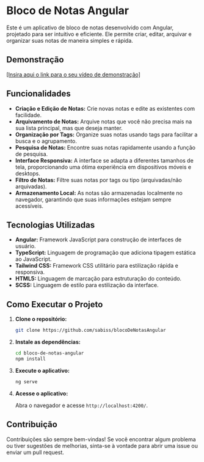 # Bloco de Notas Angular

Este é um aplicativo de bloco de notas desenvolvido com Angular, projetado para ser intuitivo e eficiente. Ele permite criar, editar, arquivar e organizar suas notas de maneira simples e rápida.

## Demonstração

[[Insira aqui o link para o seu vídeo de demonstração]](https://github.com/user-attachments/assets/6dd2f3a9-e04b-44c9-a11a-d3bb1a5e16af)

## Funcionalidades

- **Criação e Edição de Notas:** Crie novas notas e edite as existentes com facilidade.
- **Arquivamento de Notas:** Arquive notas que você não precisa mais na sua lista principal, mas que deseja manter.
- **Organização por Tags:** Organize suas notas usando tags para facilitar a busca e o agrupamento.
- **Pesquisa de Notas:** Encontre suas notas rapidamente usando a função de pesquisa.
- **Interface Responsiva:** A interface se adapta a diferentes tamanhos de tela, proporcionando uma ótima experiência em dispositivos móveis e desktops.
- **Filtro de Notas:** Filtre suas notas por tags ou tipo (arquivadas/não arquivadas).
- **Armazenamento Local:** As notas são armazenadas localmente no navegador, garantindo que suas informações estejam sempre acessíveis.

## Tecnologias Utilizadas

- **Angular:** Framework JavaScript para construção de interfaces de usuário.
- **TypeScript:** Linguagem de programação que adiciona tipagem estática ao JavaScript.
- **Tailwind CSS:** Framework CSS utilitário para estilização rápida e responsiva.
- **HTML5:** Linguagem de marcação para estruturação do conteúdo.
- **SCSS:** Linguagem de estilo para estilização da interface.

## Como Executar o Projeto

1.  **Clone o repositório:**

    ```bash
    git clone https://github.com/sabiss/blocoDeNotasAngular
    ```

2.  **Instale as dependências:**

    ```bash
    cd bloco-de-notas-angular
    npm install
    ```

3.  **Execute o aplicativo:**

    ```bash
    ng serve
    ```

4.  **Acesse o aplicativo:**

    Abra o navegador e acesse `http://localhost:4200/`.

## Contribuição

Contribuições são sempre bem-vindas! Se você encontrar algum problema ou tiver sugestões de melhorias, sinta-se à vontade para abrir uma issue ou enviar um pull request.
